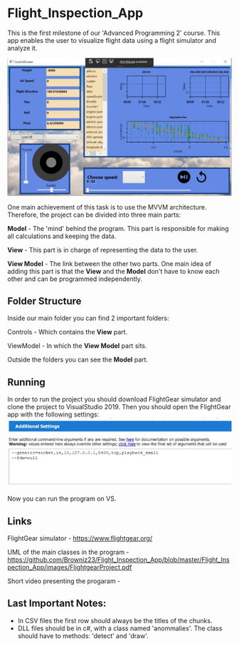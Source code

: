 # Flight_Inspection_App

This is the first milestone of our 'Advanced Programming 2' course. This app enables the user to visualize flight data using a flight simulator and analyze it.

![FlightGearApp GUI](https://github.com/Browniz23/Flight_Inspection_App/blob/0f2cb39bb84fe93ac7fced8bc744d17682814ae4/Flight_Inspection_App/images/example_flight.jpg)

One main achievement of this task is to use the MVVM architecture. Therefore, the project can be divided into three main parts:

**Model** - The 'mind' behind the program. This part is responsible for making all calculations and keeping the data.

**View** - This part is in charge of representing the data to the user.

**View Model** - The link between the other two parts. One main idea of adding this part is that the **View** and the **Model** don't have to know each other and can be programmed independently.

## Folder Structure

Inside our main folder you can find 2 important folders:

Controls - Which contains the **View** part.

ViewModel - In which the **View Model** part sits.

Outside the folders you can see the **Model** part.

## Running

In order to run the project you should download FlightGear simulator and clone the project to VisualStudio 2019.
Then you should open the FlightGear app with the following settings:
![FlightGear settings](https://raw.githubusercontent.com/Browniz23/Flight_Inspection_App/master/Flight_Inspection_App/images/Additional%20Settings.jpg)

Now you can run the program on VS.

## Links

FlightGear simulator - https://www.flightgear.org/

UML of the main classes in the program - https://github.com/Browniz23/Flight_Inspection_App/blob/master/Flight_Inspection_App/images/FlightgearProject.pdf

Short video presenting the progaram - 


## Last Important Notes:

- In CSV files the first row should always be the titles of the chunks.
- DLL files should be in c#, with a class named 'anommalies'. The class should have to methods: 'detect' and 'draw'.

